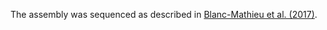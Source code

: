 [//]: # (Created by ./bin/manage_files.pl from ./species/Meloidogyne_javanica/PRJEB8714/Meloidogyne_javanica_PRJEB8714.assembly.html on Thu Jun 11 13:44:49 2020)
The assembly was sequenced as described in [Blanc-Mathieu et al. (2017)](https://www.ncbi.nlm.nih.gov/pubmed/28594822).

